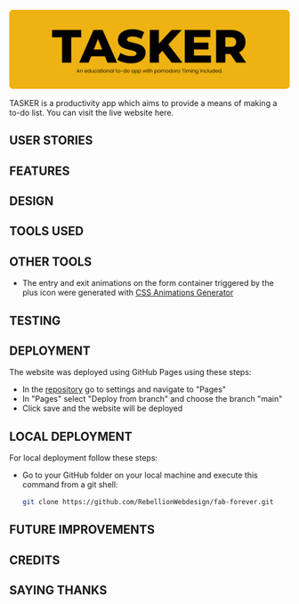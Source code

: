 ![readme header image](https://github.com/RebellionWebdesign/tasker/blob/6de4f475d0eae8cda3701c2859bdd4c937c1cd47/assets/images/readme-images/tasker-readme-header-image.png)

TASKER is a productivity app which aims to provide a means of making a to-do list. You can visit the live website here.

## USER STORIES

## FEATURES

## DESIGN

## TOOLS USED

## OTHER TOOLS

- The entry and exit animations on the form container triggered by the plus icon were generated with [CSS Animations Generator](https://www.theappguruz.com/tag-tools/web/CSSAnimations/)

## TESTING

## DEPLOYMENT

The website was deployed using GitHub Pages using these steps:

- In the [repository](https://github.com/RebellionWebdesign/tasker) go to settings and navigate to "Pages"
- In "Pages" select "Deploy from branch" and choose the branch "main"
- Click save and the website will be deployed

## LOCAL DEPLOYMENT

For local deployment follow these steps:

- Go to your GitHub folder on your local machine and execute this command from a git shell:  

  ```bash
  git clone https://github.com/RebellionWebdesign/fab-forever.git
  ```

## FUTURE IMPROVEMENTS

## CREDITS

## SAYING THANKS

